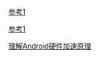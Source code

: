 













[参考1](https://tech.meituan.com/2017/01/19/hardware-accelerate.html)

[参考1](https://www.jianshu.com/p/dd800800145b)

[理解Android硬件加速原理](https://www.jianshu.com/p/40f660e17a73)